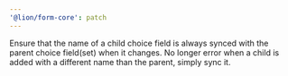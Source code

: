```yaml
---
'@lion/form-core': patch
---
```


Ensure that the name of a child choice field is always synced with the parent choice field(set) when it changes. No longer error when a child is added with a different name than the parent, simply sync it.

